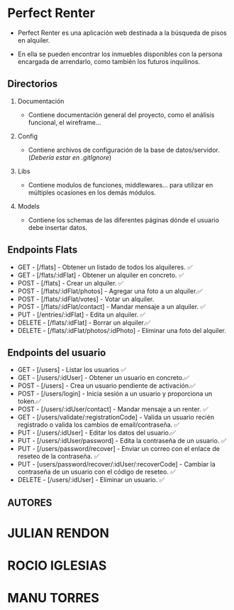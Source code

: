 # Perfect Renter

- Perfect Renter es una aplicación web destinada a la búsqueda de pisos en
  alquiler.

- En ella se pueden encontrar los inmuebles disponibles con la persona encargada
  de arrendarlo, como también los futuros inquilinos.

## Directorios

1. Documentación

   - Contiene documentación general del proyecto, como el análisis funcional, el wireframe...

2. Config

   - Contiene archivos de configuración de la base de datos/servidor. (_Debería estar en .gitIgnore_)

3. Libs

   - Contiene modulos de funciones, middlewares... para utilizar en múltiples ocasiones en los demás módulos.

4. Models
   - Contiene los schemas de las diferentes páginas dónde el usuario debe insertar datos.

## Endpoints Flats

- GET - [/flats] - Obtener un listado de todos los alquileres. ✅
- GET - [/flats/:idFlat] - Obtener un alquiler en concreto. ✅
- POST - [/flats] - Crear un alquiler. ✅
- POST - [/flats/:idFlat/photos] - Agregar una foto a un alquiler.✅
- POST - [/flats/:idFlat/votes] - Votar un alquiler.
- POST - [/flats/:idFlat/contact] - Mandar mensaje a un alquiler. ✅
- PUT - [/entries/:idFlat] - Edita un alquiler. ✅
- DELETE - [/flats/:idFlat] - Borrar un alquiler.✅
- DELETE - [/flats/:idFlat/photos/:idPhoto] - Eliminar una foto del alquiler.

## Endpoints del usuario

- GET - [/users] - Listar los usuarios ✅
- GET - [/users/:idUser] - Obtener un usuario en concreto.✅
- POST - [/users] - Crea un usuario pendiente de activación.✅
- POST - [/users/login] - Inicia sesión a un usuario y proporciona un token.✅
- POST - [/users/:idUser/contact] - Mandar mensaje a un renter. ✅
- GET - [/users/validate/:registrationCode] - Valida un usuario recién registrado o valida los cambios de email/contraseña. ✅
- PUT - [/users/:idUser] - Editar los datos del usuario.✅
- PUT - [/users/:idUser/password] - Edita la contraseña de un usuario. ✅
- PUT - [/users/password/recover] - Enviar un correo con el enlace de reseteo de la contraseña. ✅
- PUT - [users/password/recover/:idUser/:recoverCode] - Cambiar la contraseña de un usuario con el código de reseteo. ✅
- DELETE - [/users/:idUser] - Eliminar un usuario. ✅

## AUTORES

# JULIAN RENDON

# ROCIO IGLESIAS

# MANU TORRES
